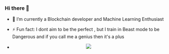 ### Hi there 👋


<!--**DLikem/DLikem** is a ✨ _special_ ✨ repository because its `README.md` (this file) appears on your GitHub profile.

Here are some ideas to get you started:

[//]: # - 🔭 I’m currently working on ...-->
- 🌱 I’m currently a Blockchain developer and Machine Learning Enthusiast 
<!--[//]: # - 👯 I’m looking to collaborate on ...
[//]: # (- 🤔 I’m looking for help with ...)
[//]: # (- 💬 Ask me about ..)
[//]: # ( - 📫 How to reach me: ...)
[//]: # (- 😄 Pronouns: ...)-->
- ⚡ Fun fact: I dont aim  to be the perfect , but I train in Beast mode to be Dangerous and if you call me a genius  then it's a plus 
- <p align="center"> <img src=https://github.com/LikemDzokoto/LikemDzokoto/blob/main/source.gif /> </p>
